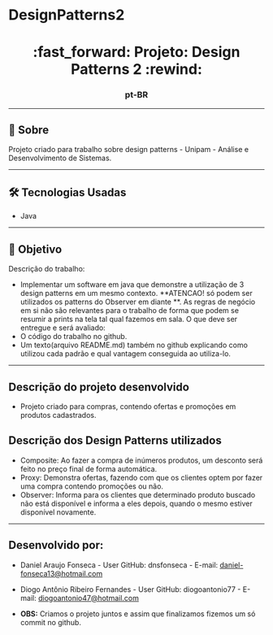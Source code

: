 # DesignPatterns2

<h1 align = "center"> :fast_forward: Projeto: Design Patterns 2 :rewind: </h1>
<h3 align = "center"> pt-BR </h3>

---

## 📖 Sobre

<p>Projeto criado para trabalho sobre design patterns - Unipam - Análise e Desenvolvimento de Sistemas.</p>

---

## 🛠 Tecnologias Usadas

- Java

---

## :pushpin: Objetivo

Descrição do trabalho:

- Implementar um software em java que demonstre a utilização de 3 design patterns em um mesmo contexto. **ATENCAO! só podem ser utilizados os patterns do Observer em diante **. As regras de negócio em si não são relevantes para o trabalho de forma que podem se resumir a prints na tela tal qual fazemos em sala. O que deve ser entregue e será avaliado:
- O código do trabalho no github.
- Um texto(arquivo README.md) também no github explicando como utilizou cada padrão e qual vantagem conseguida ao utiliza-lo.

---

## Descrição do projeto desenvolvido

- Projeto criado para compras, contendo ofertas e promoções em produtos cadastrados.

## Descrição dos Design Patterns utilizados

- Composite: Ao fazer a compra de inúmeros produtos, um desconto será feito no preço final de forma automática.
- Proxy: Demonstra ofertas, fazendo com que os clientes optem por fazer uma compra contendo promoções ou não.
- Observer: Informa para os clientes que determinado produto buscado não está disponível e informa a eles depois, quando o mesmo estiver disponível novamente.

---

## Desenvolvido por:

- Daniel Araujo Fonseca - User GitHub: dnsfonseca - E-mail: daniel-fonseca13@hotmail.com
- Diogo Antônio Ribeiro Fernandes - User GitHub: diogoantonio77 - E-mail: diogoantonio47@hotmail.com

- <b>OBS:</b> Criamos o projeto juntos e assim que finalizamos fizemos um só commit no github.
